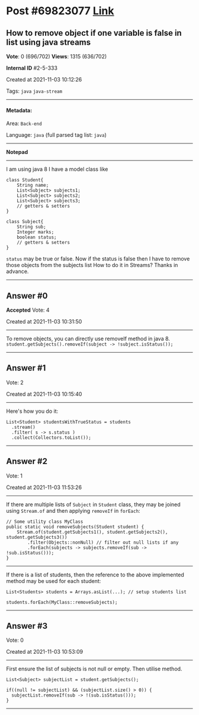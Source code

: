 
# Post \#69823077 [Link](https://stackoverflow.com/questions/69823077/)

## How to remove object if one variable is false in list using java streams

**Vote**: 0 (696/702) **Views**: 1315 (636/702) 

**Internal ID** \#2-5-333

Created at 2021-11-03 10:12:26

Tags: `java` `java-stream`

----------

#### Metadata:

Area: `Back-end`

Language: `java` (full parsed tag list: `java`)

----------

**Notepad**


----------

I am using java 8
I have a model class like
```
class Student{
    String name;
    List<Subject> subjects1;
    List<Subject> subjects2;
    List<Subject> subjects3;
    // getters & setters
}

class Subject{
    String sub;
    Integer marks;
    boolean status;
    // getters & setters
}
```

`status` may be true or false.
Now if the status is false then I have to remove those objects from the subjects list
How to do it in Streams?
Thanks in advance.


----------
        
## Answer \#0

**Accepted** Vote: 4

Created at 2021-11-03 10:31:50

------------

To remove objects, you can directly use removeIf method in java 8.
`student.getSubjects().removeIf(subject -> !subject.isStatus());`


------------
    
    
## Answer \#1

 Vote: 2

Created at 2021-11-03 10:15:40

------------

Here's how you do it:
```
List<Student> studentsWithTrueStatus = students
  .stream()
  .filter( s -> s.status )
  .collect(Collectors.toList());
```



------------
    
    
## Answer \#2

 Vote: 1

Created at 2021-11-03 11:53:26

------------

If there are multiple lists of `Subject` in `Student` class, they may be joined using `Stream.of` and then applying `removeIf` in `forEach`:
```
// Some utility class MyClass
public static void removeSubjects(Student student) {
    Stream.of(student.getSubjects1(), student.getSubjects2(), student.getSubjects3())
        .filter(Objects::nonNull) // filter out null lists if any
        .forEach(subjects -> subjects.removeIf(sub -> !sub.isStatus()));
}
```


---


If there is a list of students, then the reference to the above implemented method may be used for each student:
```
List<Students> students = Arrays.asList(...); // setup students list

students.forEach(MyClass::removeSubjects);
```



------------
    
    
## Answer \#3

 Vote: 0

Created at 2021-11-03 10:53:09

------------

First ensure the list of subjects is not null or empty. Then utilise  method.
```
List<Subject> subjectList = student.getSubjects();

if((null != subjectList) && (subjectList.size() > 0)) {
  subjectList.removeIf(sub -> !(sub.isStatus()));
}
```



------------
    
    